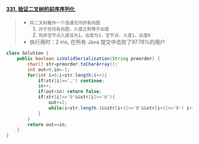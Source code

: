 #### [331. 验证二叉树的前序序列化](https://leetcode-cn.com/problems/verify-preorder-serialization-of-a-binary-tree/)

> - `将二叉树看作一个连通无环的有向图`
>   1. `对于任何有向图，入度之和等于出度`
>   2. `将非空节点入度设为1，出度为2，空节点，入度1，出度0`
> - 执行用时：2 ms, 在所有 Java 提交中击败了97.78%的用户

```java
class Solution {
    public boolean isValidSerialization(String preorder) {
        char[] str=preorder.toCharArray();
        int out=0,in=-1;
        for(int i=0;i<str.length;i++){
            if(str[i]==',') continue;
            in++;
            if(out<in) return false;
            if(str[i]<='9'&&str[i]>='0'){
                out+=2;
                while(i<str.length-1&&str[i+1]>='0'&&str[i+1]<='9') i++;
            }
        }
        return out==in;
    }
}
```

